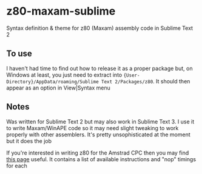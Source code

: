 # z80-maxam-sublime
Syntax definition &amp; theme for z80 (Maxam) assembly code in Sublime Text 2

## To use
I haven't had time to find out how to release it as a proper package but, on Windows at least, you just need to extract into ```{User-Directory}/AppData/roaming/Sublime Text 2/Packages/z80```. It should then appear as an option in View|Syntax menu

## Notes
Was written for Sublime Text 2 but may also work in Sublime Text 3. I use it to write Maxam/WinAPE code so it may need slight tweaking to work properly with other assemblers. It's pretty unsophisticated at the moment but it does the job

If you're interested in writing z80 for the Amstrad CPC then you may find [this page](http://borilla.co.uk/z80.html) useful. It contains a list of available instructions and "nop" timings for each
